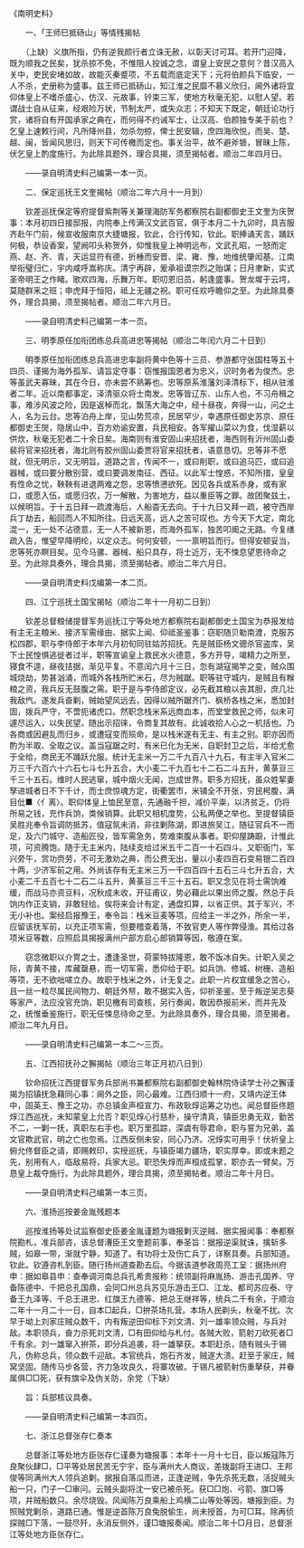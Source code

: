 <!-- { "loadSidebar": true } -->
《南明史料》




　　一、「王师巳抵砀山」等情残揭帖

　　（上缺）义旗所指，仍有逆我颜行者立诛无赦，以彰天讨可耳。若开门迎降，既为顺我之民矣，犹杀掠不免，不惟阻人投诚之念，谓皇上安民之意何？昔汉高入关中，吏民安堵如故，故能灭秦蹙项，不五载而底定天下；元将伯颜兵下临安，一人不杀，史册称为盛事。兹王师已抵砀山，知江淮之民靡不慕义欣归，阃外诸将宜仰体皇上不嗜杀盛心，仿汉、元故事，钤束三军，使地方秋毫无犯，以慰人望。若谓战士自从征来，经艰险万状，节制太严，或失众志；不知天下既定，朝廷论功行赏，诸将自有开国承家之典在，而何得不约诫军士，让汉高、伯颜独专美于前也？乞皇上速敕行间，凡所降州县，勿杀勿掠，俾士民安辑，庶四海欣悦，而吴、楚、越、闽，皆闻风思归，则天下可传檄而定也。事关治平，故不避斧锧，冒昧上陈，伏乞皇上酌度施行。为此除具题外，理合具揭，须至揭帖者。顺治二年四月日。

　　——录自明清史料己编第一本一页。

　　二、保定巡抚王文奎揭帖（顺治二年六月十一月到）

　　钦差巡抚保定等府提督紫荆等关兼理海防军务都察院右副都御史王文奎为庆贺事：本月初四日接邸报，内院奉上传满汉文武百官，俱于本月二十九卯时，具吉服齐赴午门前，候宣收服南京大捷塘报，钦此，合行传知，钦此。职捧诵天言，踊跃何极，恭设香案，望阙叩头称贺外，仰惟我皇上神明远布，文武孔昭，一怒而定燕、赵、齐、青，天运显符有德，折棰而安晋、梁、雍、豫，地维统肇闳基。江南举衔璧归仁，宇内咸呼嵩称庆。清宁再辟，爰承祖谟宗烈之贻谋；日月聿新，实式圣帝明王之作睹。歌欢四海，乐舞万年。职叨恩旧员，躬逢盛事。贺龙墀于云堮，莫随群釆之班；申虎拜于恒阳，祗上无疆之祝。职可任欢呼瞻仰之至。为此除具奏外，理合具揭，须至揭帖者。顺治二年六月日。

　　——录自明清史料己编第一本一页。

　　三、明季原任加衔团练总兵高进忠等揭帖（顺治二年闰六月二十日到）

　　明季原任加衔团练总兵高进忠率副将黄中色等十三员、参游都守张国柱等五十四员、谨揭为海外孤军、请旨定夺事：窃惟报国恩者为忠义，识时务者为俊杰。忠等虽武夫寡昧，其在今日，亦未尝不熟筹也。忠等原系淮藩刘泽清标下，相从驻淮者二年。近以南都事定，泽清驱众将士南发。忠等皆辽东、山东人也，不习舟楫之事，难涉风波之险，因是返棹而北，飘荡大海之中，经十昼夜，奔得一山，问之土人，名为云台。忠等泊舟上岸，见山势荒凉，民居罕少，幸遇原任御史苏京、原任都御史王爕，隐居山中，百方劝谕安置，兵民相安。各军擢山菜以为食，伐湿薪以供炊，秋毫无犯者二十余日矣。海南则有淮安固山来招抚者，海西则有沂州固山委裴将官来招抚者，海北则有胶州固山委贾将官来招抚者，语意恳切。忠等非不愿就，但无明示，又无明旨。道路之言，传闻不一，或曰削职，或曰追马匹，或曰追器械，或曰要分散别营，或曰要调发南征、西征。以此军士惶惑，不知所措，皇皇有性命之忧，鞅鞅有进退两难之怨，忠等愤懑欲死。因见各兵或系赤身，或有家口，或愿入伍，或愿归农，万一解散，为害地方，益以重臣等之罪。故团聚兹土，以候明旨。于十五日拜一疏渡海后，人船杳无去向。于十九日又拜一疏，被守西岸兵丁劫去，船回而人不知所往。日远天高，远人之苦可叹也。方今天下大定，南北混一，无一处不沾德意，无一人不被新恩，而海外孤军，独苦叩阍之无路。今复缮疏入告，惟望早降明纶，以定众志。何何安顿，一一禀明旨而行。但得安顿妥当，忠等死亦瞑目矣。见今马骡、器械、船只具存，将士近万，无不悚息望恩待命之至。为此除具奏外，理合具揭，须至揭帖者。顺治二年六月日。

　　——录自明清史料戊编第一本二页。

　　四、江宁巡抚土国宝揭帖（顺治二年十一月初二日到）

　　钦差总督粮储提督军务巡抚江宁等处地方都察院右副都御史土国宝为恭报发给有主无主粮米、接济军需缘由、据实上闻、仰祗圣鉴事：窃职随贝勒南渡，克服苏松四郡，职与李侍郎于本年六月初旬同驻姑苏招抚。先是贼臣杨文骢杀官盗库，吴下士民惶惧逃徙者过半，职等宣谕皇上救民水火德意，多方开导，竭精力之所至，寝食不遑，昼夜拮据，渐见平复。不意闰六月十三日，忽有湖寇揭竿之变，贼众围城烧劫，势甚汹涌，而城外各栈所贮米石，尽为贼踞。职等驻守城内，是贼且有糇粮之资，我兵反无鼓腹之需。职于是与李侍郎定议，必先截其粮以丧其胆，庶几壮我敌忾。遂发兵奋剿，贼始望风远去，因得以贼所踞齐门、枫桥各栈之米，悉加封固，拨兵严守，不啻扼诸虎口。然职念栈米系远商血本，而堂堂救民之师，似未可遽尽运入，以失民望。随出示招徕，令商复其故有。此诚收拾人心之一机括也。乃各商或因避乱而归乡，或遭寇变而殒命，是以栈米遂有无主、有主之别。职亦因而酌为半取、全取之议。盖当寇踞之时，有米已化为无米，自职封卫之后，半给尤愈于全给，商民无不踊跃允服。统计无主米一万二千九百八十九石，有主半入官米二万三千六百六十六石七斗七升五合，大小麦二千九百七十二石二斗五升，黄菉豆三千三十五石。维时人民逃窜，城中烟火无闻，岂成世界。职多方招抚，虽众姓挈妻孥进城者日不下千计，而士庶惊魂方定，街衢罢市，米铺全不开张，穷民枵腹，满目仳■〈亻离〉。职仰体皇上恤民至意，先通融千担，减价平粜，以济贫乏。仍将所易之钱，充作兵饷，类候销算。此职又相机度势，公私两便之举也。至提督镇臣吴胜兆奉令旨调防抵苏，值寇氛未消，非往剿陈湖，即进旅吴江，随征官兵不一而足，及六门城守、造船匠役，皆军需急务，势难束腹从事者。职仰屋踌蹰，计惟此项，可资腾饱。随于无主米内，陆续支给过米五千二百一十石四斗。又职衙门，军兴旁午，赏功赍劳，不可无激劝之典，而公费无出，量以小麦四百石变易银二百四十两，少济军前之用。外尚该存有无主米三万一千四百四十五石三斗七升五合，大小麦二千五百七十二石二斗五升，黄菉豆三千三十五石。职又念见在将士需饷难缓，而战马亦资豆料，况秋成未收，开征甫议，势必藉此以果出师之腹。然总于兵饷内作正支销，非敢轻给。俟将来会计有定，通盘扣算，以省正供。其于军兴，不无小补也。案经启报豫王，奉令旨：栈米豆麦等项，应给主一半之外，所余一半，应留该抚军前，以充正项军需，但要稽查着落，不致官吏人等作弊侵渔。其给过各项米豆等数，应照启具揭报满州户部方启心郎销算等因，敬遵在案。

　　窃念微职以介冑之士，遭逢圣世，荷蒙特拔隆恩，敢不饭冰自失。计职入吴之际，青黄不接，库藏罄悬，而一切军需，悉仰给于职。如兵饷、修城、树栅、造船等项，无不欲咄嗟立办。故职于栈米之外，计无复之。此职一片权宜缓急之苦心，且一丝一粒尽属民间物力、朝廷外帑，敢不据实入告，仰祈圣鉴。至于叛逆吴志葵等家产，法应没官充饷，职见檄有司查核，另行奏闻，敢因恭报前米，而并先及之，统惟垂鉴施行，职无任悚息待命之至。为此除具奏外，理合具揭，须至揭者。顺治二年九月日。

　　——录自明清史料己编第一本二～三页。

　　五、江西招抚孙之獬揭帖（顺治三年正月初八日到）

　　钦命招抚江西提督军务兵部尚书兼都察院右副都御史翰林院侍读学士孙之獬谨揭为招镇抚急藉同心事：阃外之臣，同心最难。江西归顺十一府，又靖内逆王体中，固英王、豫王之功，亦总镇金声桓宣力、布政耿焞运筹之功也。闻总督臣佟题焞江西巡抚，未知蒙皇上允否？职见焞心行慈朴，操守清真，镇臣忠勇无双，勤苦不二，一剿一抚，真职左右手也。职万里孤踪，深虞有辱君命，职与誓为兄弟，盖文官欺武官，明之亡也忽焉。江西反侧未安，同心乃济。况焞实可用乎！伏祈皇上俯允佟督臣之请，即赐敕印，实授巡抚，与镇臣竭力疆场，职实厚幸。即或未题之先，别用有人，临敌易将，兵家大忌。职恐失焞而声桓成孤掌，职亦去一臂矣。万恳皇上裁夺施行。为此除具题外，理合具揭，须至揭帖者。顺治二年十月日。

　　——录自明清史料己编第一本三页。

　　六、淮扬巡按姜金胤残题本

　　巡按淮扬等处试监察御史臣姜金胤谨题为塘报剿灭逆贼、据实报闻事：奉都察院勘札，准兵部咨，该总督漕臣王文奎题前事，奉圣旨：据报逆渠就诛，擒斩多贼，如皋一带，渐就宁静，知道了。有功将士及伤亡兵丁，详察具奏。兵部知道。钦此。钦遵咨札到臣。随行扬州道查勘去后。今据该道参政周亮工呈：据扬州府申：据如皋县申：查奉调河南总兵孔希贵报称：统领副将麻胤扬、游击孔国养、守备陈德中、千把总孔国鼎，会同□州总兵苏见乐游击王□、江龙、都司苏应泰、守备王九泽等、千总王进忠、红旗王九德等、把总王继祥等，统兵二千有余，于顺治二年十一月二十一日，自本□起兵，□拚茶场扎营。本场人民剃头，秋毫不扰。次早于坳上刘家庄贼众数千，内有叛逆田仰标下刘文清、刘一雄率领众贼，与兵对敌。本职领兵，奋力杀死刘文清，□有田仰给与札付。各贼大败，箭射刀砍死者□千有余。刘一雄窜入拚茶，即分兵追袭，将一雄拏获。本职赶杀，随有贼头于锡凡，伪称总兵，领众数千迎敌。本官统兵，炮石齐发，贼遂大溃。赶至于家庄，贼窝坚固。随传马步各营，齐力急攻良久，将寨攻破。于锡凡被箭射伤重拏获，并眷属俱□□死，获有旗伞及伪关防，余党（下缺）

　　旨：兵部核议具奏。

　　——录自明清史料己编第一本四页。

　　七、浙江总督张存仁奏本

　　总督浙江等处地方臣张存仁谨奏为塘报事：本年十一月十七日，臣以叛寇陈万良聚伙肆□，□平等处居民苦无宁宇，臣与满州大人商议，差拨副将王进□、王邦俊等同满州大人领兵追剿。据报自落瓜而进，正逢逆贼，争先杀死无数，活捉贼头船一只，门子一□审问。云贼头副将沈一安已被杀死。获□□炮、弓箭、旗□等项，并贼船数只。余尽烧毁。风闻陈万良乘船上鸡横二山等处等因，塘报到臣。为照贼党剿杀，道路已通。惟是逆首陈万良兔脱偷生，尚未授首，为可□耳。除再侦探贼□下落，一鼓尽歼，永消反侧外，谨□塘报奏闻。顺治二年十□月日，总督浙江等处地方臣张存仁。


